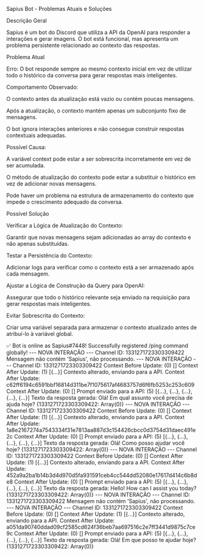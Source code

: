 Sapius Bot - Problemas Atuais e Soluções

Descrição Geral

Sapius é um bot do Discord que utiliza a API da OpenAI para responder a interações e gerar imagens. O bot está funcional, mas apresenta um problema persistente relacionado ao contexto das respostas.

Problema Atual

Erro: O bot responde sempre ao mesmo contexto inicial em vez de utilizar todo o histórico da conversa para gerar respostas mais inteligentes.

Comportamento Observado:

O contexto antes da atualização está vazio ou contém poucas mensagens.

Após a atualização, o contexto mantém apenas um subconjunto fixo de mensagens.

O bot ignora interações anteriores e não consegue construir respostas contextuais adequadas.

Possível Causa:

A variável context pode estar a ser sobrescrita incorretamente em vez de ser acumulada.

O método de atualização do contexto pode estar a substituir o histórico em vez de adicionar novas mensagens.

Pode haver um problema na estrutura de armazenamento do contexto que impede o crescimento adequado da conversa.

Possível Solução

Verificar a Lógica de Atualização do Contexto:

Garantir que novas mensagens sejam adicionadas ao array do contexto e não apenas substituídas.

Testar a Persistência do Contexto:

Adicionar logs para verificar como o contexto está a ser armazenado após cada mensagem.

Ajustar a Lógica de Construção da Query para OpenAI:

Assegurar que todo o histórico relevante seja enviado na requisição para gerar respostas mais inteligentes.

Evitar Sobrescrita do Contexto:

Criar uma variável separada para armazenar o contexto atualizado antes de atribuí-lo à variável global.



✅ Bot is online as Sapius#7448!
Successfully registered /ping command globally!
--- NOVA INTERAÇÃO ---
Channel ID: 1331271723303309422
Mensagem não contém 'Sapius', não processando.
--- NOVA INTERAÇÃO ---
Channel ID: 1331271723303309422
Context Before Update: (0) []
Context After Update: (1) [{…}]
Contexto alterado, enviando para a API.
Context After Update: c62ff6194c6591bbf16814d311be7f1075617af4683757d6f6fb5253c253c609
Context After Update: (0) []
Prompt enviado para a API: (5) [{…}, {…}, {…}, {…}, {…}]
Texto da resposta gerada: Olá! Em qual assunto você precisa de ajuda hoje?
{1331271723303309422: Array(0)}
--- NOVA INTERAÇÃO ---
Channel ID: 1331271723303309422
Context Before Update: (0) []
Context After Update: (1) [{…}]
Contexto alterado, enviando para a API.
Context After Update: 1a8e2167274a7543334f31e7813aa887d3c154426cbcc0d3754d31daec491e2c
Context After Update: (0) []
Prompt enviado para a API: (5) [{…}, {…}, {…}, {…}, {…}]
Texto da resposta gerada: Olá! Como posso ajudar você hoje?
{1331271723303309422: Array(0)}
--- NOVA INTERAÇÃO ---
Channel ID: 1331271723303309422
Context Before Update: (0) []
Context After Update: (1) [{…}]
Contexto alterado, enviando para a API.
Context After Update: 452a9a2ba1b14b3d4d970d5fa931591ceb4cc544dd52080e17617d414c6b8de8
Context After Update: (0) []
Prompt enviado para a API: (5) [{…}, {…}, {…}, {…}, {…}]
Texto da resposta gerada: Hello! How can I assist you today?
{1331271723303309422: Array(0)}
--- NOVA INTERAÇÃO ---
Channel ID: 1331271723303309422
Mensagem não contém 'Sapius', não processando.
--- NOVA INTERAÇÃO ---
Channel ID: 1331271723303309422
Context Before Update: (0) []
Context After Update: (1) [{…}]
Contexto alterado, enviando para a API.
Context After Update: a051da90740ddad09cf2585cd624f36beb7aa697516c2e7ff3441d9875c7ce9c
Context After Update: (0) []
Prompt enviado para a API: (5) [{…}, {…}, {…}, {…}, {…}]
Texto da resposta gerada: Olá! Em que posso te ajudar hoje?
{1331271723303309422: Array(0)}






